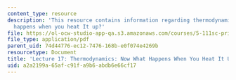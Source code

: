 ```yaml
---
content_type: resource
description: 'This resource contains information regarding thermodynamics: Now what
  happens when you heat It up?'
file: https://ol-ocw-studio-app-qa.s3.amazonaws.com/courses/5-111sc-principles-of-chemical-science-fall-2014/a2a2199a65afc91fa9b6abdb6e66cf17_MIT5_111F14_Lec17.pdf
file_type: application/pdf
parent_uid: 74d44776-ec12-7476-168b-e0f074e4269b
resourcetype: Document
title: 'Lecture 17: Thermodynamics: Now What Happens When You Heat It Up?'
uid: a2a2199a-65af-c91f-a9b6-abdb6e66cf17
---
```

